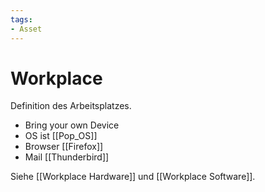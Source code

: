 ```yaml
---
tags:
- Asset
---
```

# Workplace

Definition des Arbeitsplatzes.

* Bring your own Device
* OS ist [[Pop_OS]]
* Browser [[Firefox]]
* Mail [[Thunderbird]]

Siehe [[Workplace Hardware]] und [[Workplace Software]].